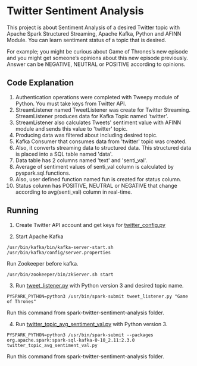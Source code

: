 # Twitter Sentiment Analysis

This project is about Sentiment Analysis of a desired Twitter topic with Apache Spark Structured Streaming, Apache Kafka, Python and AFINN Module. You can learn sentiment status of a topic that is desired.

For example; you might be curious about Game of Thrones’s new episode and you might get someone’s opinions about this new episode previously. Answer can be NEGATIVE, NEUTRAL or POSITIVE according to opinions.

## Code Explanation

1. Authentication operations were completed with Tweepy module of Python. You must take keys from Twitter API.
2. StreamListener named TweetListener was create for Twitter Streaming. StreamListener produces data for Kafka Topic named 'twitter'.
3. StreamListener also calculates Tweets' sentiment value with AFINN module and sends this value to 'twitter' topic.
4. Producing data was filtered about including desired topic.
5. Kafka Consumer that consumes data from 'twitter' topic was created.
6. Also, it converts streaming data to structured data. This structured data is placed into a SQL table named 'data'.
7. Data table has 2 columns named 'text' and 'senti_val'.
8. Average of sentiment values of senti_val column is calculated by pyspark.sql.functions.
9. Also, user defined function named fun is created for status column.
10. Status column has POSITIVE, NEUTRAL or NEGATIVE that change according to avg(senti_val) column in real-time.

## Running

1. Create Twitter API account and get keys for [twitter_config.py](https://github.com/kaantas/spark-twitter-sentiment-analysis/blob/master/twitter_config.py)
   
2. Start Apache Kafka
```
/usr/bin/kafka/bin/kafka-server-start.sh /usr/bin/kafka/config/server.properties
```
Run Zookeeper before kafka.
```
/usr/bin/zookeeper/bin/zkServer.sh start
```

3. Run [tweet_listener.py](https://github.com/kaantas/spark-twitter-sentiment-analysis/blob/master/tweet_listener.py) with Python version 3 and desired topic name. <br>
```
PYSPARK_PYTHON=python3 /usr/bin/spark-submit tweet_listener.py "Game of Thrones"
```
Run this command from spark-twitter-sentiment-analysis folder.

4. Run [twitter_topic_avg_sentiment_val.py](https://github.com/kaantas/spark-twitter-sentiment-analysis/blob/master/twitter_topic_avg_sentiment_val.py) with Python version 3.
```
PYSPARK_PYTHON=python3 /usr/bin/spark-submit --packages org.apache.spark:spark-sql-kafka-0-10_2.11:2.3.0 twitter_topic_avg_sentiment_val.py
```
Run this command from spark-twitter-sentiment-analysis folder.
